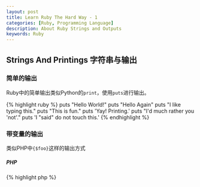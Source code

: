 ```yaml
---
layout: post
title: Learn Ruby The Hard Way - 1
categories: [Ruby, Programming Language]
description: About Ruby Strings and Outputs
keywords: Ruby
---
```

## Strings And Printings 字符串与输出

### 简单的输出

Ruby中的简单输出类似Python的`print`，使用`puts`进行输出。

{% highlight ruby %}
puts "Hello World!"
puts "Hello Again"
puts "I like typing this."
puts "This is fun."
puts 'Yay! Printing.'
puts "I'd much rather you 'not'."
puts 'I "said" do not touch this.'
{% endhighlight %}

### 带变量的输出

类似PHP中`{$foo}`这样的输出方式

##### PHP
{% highlight php %}
<?php
$foo = "World";
echo "Hello {$foo} !";
{% endhighlight %}

##### Ruby
{% highlight ruby %}
foo="World"
puts "Hello #{foo} !"
puts "There are #{10} types of people." # 带数字的
{% endhighlight %}

### 带有`,`号的输出

Ruby中`puts`输出可以用`,`号分割，输出结果为各段换行显示。
{% highlight ruby %}
puts "Hello", "World", "!"
# Output as follows:
#Hello
#World
#!
{% endhighlight %}

### 格式化输出

类似Python(`%`)、PHP(`sprintf`)，Ruby也可以进行占位符类似的格式化输出。
{% highlight ruby %}
hello = "Hello"
world = "World"

puts "%s World !" % hello # 单个变量
puts "%s %s !" % [hello, world] # 多个变量
puts "%d %s %.2f" % [12, 23, 123.124124] # 数字
{% endhighlight %}

与Python的不同在于，Python中多个变量是用`()`圆括号表示多个变量
{% highlight python %}
print "%s %s !" % ("Hello", "World")
{% endhighlight %}

### 格式化输出的高级用法

可以指定一个变量为规定好的格式，然后进行格式化输出，一般日志应该是这样指定格式的。
{% highlight ruby %}
formatter = "%s %s %s %s"
puts formatter % [true, false, true, false]
puts formatter % [1, 2, 3, 4]
{% endhighlight %}

### 字符串连接

Ruby的字符串连接用法类似Python中的字符串连接，用`+`号进行连接。
{% highlight ruby %}
puts "Hello" + " " + "World"
puts "." * 10
{% endhighlight %}

### Heredoc

Ruby中Heredoc是由`<<`进行界定的。
{% highlight ruby %}
puts <<HEREDOC
I'm a programmer.
HEREDOC
{% endhighlight %}

但是，这样的写法不利于对齐，于是Ruby 2.3中增加了一种新的写法`<<~`。
{% highlight ruby %}
def hello
    puts <<-HEREDOC
        I'm a programmer. 
    HEREDOC  # 这时候输出会多出空格
end

def world
    puts <<~HEREDOC.
        I'm a programmer.
    HEREDOC # 据说这时候完美去掉空格
end
{% endhighlight %}

具体各种可以参见下面的栗子。
{% highlight ruby %}
def hello
	puts <<HEREDOC
		I know I know
		You will like it.
HEREDOC # 默认的方式

	puts <<-HEREDOC
		I know I know
		You will like it.
	HEREDOC # 可以关键词对齐的方式

	puts <<~HEREDOC
		I know I know
		You will like it.
	HEREDOC # 内容去除缩进的方式
end

hello
{% endhighlight %}

##### 其他

Heredoc的用法非常灵活，具体可以参见[Ruby China](http://ruby-china.org/topics/28501)的写法。